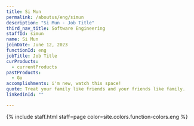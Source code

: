 ```yaml
---
title: Si Mun
permalink: /aboutus/eng/simun
description: "Si Mun - Job Title"
third_nav_title: Software Engineering
staffId: simun
name: Si Mun
joinDate: June 12, 2023
functionId: eng
jobTitle: Job Title
curProducts:
  - currentProducts
pastProducts:
  - Go
accomplishments: i'm new, watch this space!
quote: Treat your family like friends and your friends like family.
linkedinId: ""

---
```


{% include staff.html staff=page color=site.colors.function-colors.eng %}
